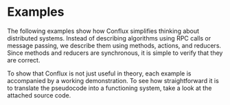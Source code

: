 # Examples

The following examples show how Conflux simplifies thinking about distributed systems. Instead of describing algorithms using RPC calls or message passing, we describe them using methods, actions, and reducers. Since methods and reducers are synchronous, it is simple to verify that they are correct.

To show that Conflux is not just useful in theory, each example is accompanied by a working demonstration. To see how straightforward it is to translate the pseudocode into a functioning system, take a look at the attached source code.
